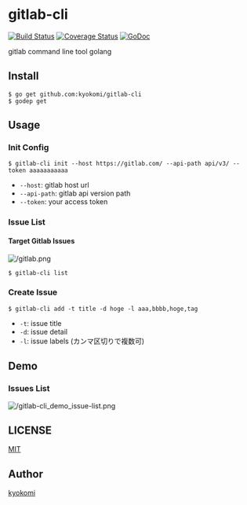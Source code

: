 gitlab-cli 
==========

[![Build Status](https://drone.io/github.com/kyokomi/gitlab-cli/status.png)](https://drone.io/github.com/kyokomi/gitlab-cli/latest)
[![Coverage Status](https://img.shields.io/coveralls/kyokomi/gitlab-cli.svg)](https://coveralls.io/r/kyokomi/gitlab-cli?branch=master)
[![GoDoc](https://godoc.org/github.com/kyokomi/gitlab-cli?status.svg)](https://godoc.org/github.com/kyokomi/gitlab-cli)

gitlab command line tool golang

## Install ##

```
$ go get github.com:kyokomi/gitlab-cli
$ godep get
```
## Usage ##

### Init Config

```
$ gitlab-cli init --host https://gitlab.com/ --api-path api/v3/ --token aaaaaaaaaaa
```

- `--host`: gitlab host url
- `--api-path`: gitlab api version path
- `--token`: your access token

### Issue List

#### Target Gitlab Issues
![/gitlab.png](https://dl.dropbox.com/u/49084962/gitlab.png)

```
$ gitlab-cli list
```

### Create Issue

```
$ gitlab-cli add -t title -d hoge -l aaa,bbbb,hoge,tag
```

- `-t`: issue title
- `-d`: issue detail
- `-l`: issue labels (カンマ区切りで複数可)

## Demo

### Issues List

![/gitlab-cli_demo_issue-list.png](https://dl.dropbox.com/u/49084962/gitlab-cli_demo_issue-list.png)

## LICENSE

[MIT](https://github.com/kyokomi/gitlab-cli/blob/master/LICENSE)

## Author

[kyokomi](https://github.com/kyokomi)

